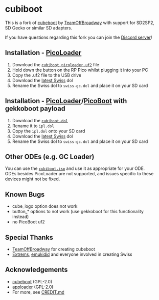 # cubiboot

This is a fork of [cubeboot](https://github.com/OffBroadway/cubeboot) by [TeamOffBroadway](https://github.com/OffBroadway) with support for SD2SP2, SD Gecko or similar SD adapters.

If you have questions regarding this fork you can join the [Discord server](https://discord.gg/YtA9aU3BKZ)!

## Installation - [PicoLoader](https://github.com/makeo/PicoLoader)
1. Download the [```cubiboot_picoloader.uf2```](https://github.com/makeo/cubiboot/releases/latest/download/cubiboot_picoloader.uf2) file
2. Hold down the button on the RP Pico whilst plugging it into your PC
3. Copy the .uf2 file to the USB drive
4. Download the [latest Swiss](https://github.com/emukidid/swiss-gc/releases/latest) dol
5. Rename the Swiss dol to ```swiss-gc.dol``` and place it on your SD card

## Installation - [PicoLoader](https://github.com/makeo/PicoLoader)/[PicoBoot](https://github.com/webhdx/PicoBoot) with gekkoboot payload
1. Download the [```cubiboot.dol```](https://github.com/makeo/cubiboot/releases/latest/download/cubiboot.dol)
2. Rename it to ```ipl.dol```
3. Copy the ```ipl.dol``` onto your SD card
4. Download the [latest Swiss](https://github.com/emukidid/swiss-gc/releases/latest) dol
5. Rename the Swiss dol to ```swiss-gc.dol``` and place it on your SD card

## Other ODEs (e.g. GC Loader)
You can use the [```cubiboot.iso```](https://github.com/makeo/cubiboot/releases/latest/download/cubiboot.iso) and use it as appropriate for your ODE.\
ODEs besides PicoLoader are not supported, and issues specific to these devices might not be fixed.

## Known Bugs
- cube_logo option does not work
- button_* options to not work (use gekkoboot for this functionality instead)
- no PicoBoot uf2

## Special Thanks
- [TeamOffBroadway](https://github.com/OffBroadway) for creating cubeboot
- [Extrems](https://github.com/Extrems), [emukidid](https://github.com/emukidid) and everyone involved in creating Swiss

## Acknowledgements
- [cubeboot](https://github.com/OffBroadway/cubeboot) (GPL-2.0)
- [apploader](https://github.com/makeo/cubeboot-tools) (GPL-2.0)
- For more, see [CREDIT.md](https://github.com/makeo/cubiboot/blob/main/CREDIT.md)
